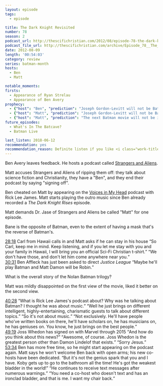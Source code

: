 ```yaml
---
layout: episode
tags:
  - episode

title: The Dark Knight Revisited
number: 78
season: 2
podcast_url: http://thescifichristian.com/2012/08/episode-78-the-dark-knight-revisited/
podcast_file_url: http://thescifichristian.com/archive/Episode_78__The_Dark_Knight_Revisite.mp3
date: 2012-08-09
length: '00:54:03'
category: review
series: batman-month
hosts:
  - Ben
  - Matt

notable_moments:
firsts:
  - Appearance of Ryan Strelau
  - Appearance of Ben Avery
prophecy: 
  - {"host": "Ben", "prediction": "Joseph Gordon-Levitt will not be Batman in the Justice League movie", "veracity": true, "comments": ""}
  - {"host": "Matt", "prediction": "Joseph Gordon-Levitt will not be Batman in the Justice League movie", "veracity": true, "comments": ""}
  - {"host": "Matt", "prediction": "The next Batman movie will not be in the Nolan-verse, although it will have the same feel", "veracity": true, "comments": ""}
future_episodes: 
  - What's In The Batcave? 
  - Batman Live 

last_listen: 2018-06-12
recommendation: yes
recommendation_reason: Definite listen if you like <i class="work-title">The Dark Knight Rises</i>. Even if not, the banter between Matt and "guest host" Ben De Bono might be enough.
---
```

Ben Avery leaves feedback. He hosts a podcast called [Strangers and Aliens](http://strangersandaliens.com/). 

Matt accuses Strangers and Aliens of ripping them off: they talk about science fiction and Christianity, they have a "Ben", and they end their podcast by saying "signing off".

Ben cheated on Matt by appearing on the [Voices in My Head](https://rickleejames.podbean.com/) podcast with Rick Lee James. Matt starts playing the outro music since Ben already recorded a <i class="work-title">The Dark Knight Rises</i> episode.

Matt demands Dr. Jase of Strangers and Aliens be called "Matt" for one episode.

Bane is the opposite of Batman, even to the extent of having a mask that's the reverse of Batman's. 

<div class="quote">
  <a class="timestamp tag is-medium is-rounded is-primary" href="http://thescifichristian.com/2012/08/episode-78-the-dark-knight-revisited/#t=28:18">28:18</a>
  <span class="quote-context is-size-6">Carl from Hawaii calls in and Matt asks if he can stay in his house</span>
  <q class="matt">So Carl, keep me in mind. Keep listening, and if you let me stay with you and your family in Hawaii, I will bring you an official Sci-Fi Christian t-shirt.</q>
  <q class="ben">We don't have those, and don't let him come anywhere near you.</q>
</div>

<div class="quote">
  <a class="timestamp tag is-medium is-rounded is-primary" href="http://thescifichristian.com/2012/08/episode-78-the-dark-knight-revisited/#t=30:31">30:31</a>
  <span class="quote-context is-size-6">Ben Affleck has just been asked to direct <i class="work-title">Justice League</i></span>
  <q class="ben">Maybe he'll play Batman and Matt Damon will be Robin.</q>
</div>

What is the overall story of the Nolan Batman trilogy? 

Matt was mildly disappointed on the first view of the movie, liked it better on the second view.

<div class="quote">
  <a class="timestamp tag is-medium is-rounded is-primary" href="http://thescifichristian.com/2012/08/episode-78-the-dark-knight-revisited/#t=40:28">40:28</a>
  <span class="quote-context is-size-6"></span>
  <q class="matt">What is Rick Lee James's podcast about? Why was he talking about Batman? I thought he was about music.</q>
  <q class="ben">Well he just brings on different intelligent, highly-entertaining, charismatic guests to talk about different topics.</q>
  <q class="matt">So it's not about music.</q>
  <q class="ben">Not exclusively. He'll have people who've written books on there, he'll have scholars on, he has musicians on, he has geniuses on. You know, he just brings on the best people.</q>
</div>

<div class="quote">
  <a class="timestamp tag is-medium is-rounded is-primary" href="http://thescifichristian.com/2012/08/episode-78-the-dark-knight-revisited/#t=49:19">49:19</a>
  <span class="quote-context is-size-6">Joss Whedon has signed on with Marvel through 2015</span>
  <q class="ben">And how do you think about this news?</q>
  <q class="matt">Awesome, of course. Joss Whedon is the greatest person other than Damon Lindelof that exists.</q>
  <q class="ben">Sorry Jesus.</q>
</div>

<div class="quote">
  <a class="timestamp tag is-medium is-rounded is-primary" href="http://thescifichristian.com/2012/08/episode-78-the-dark-knight-revisited/#t=52:34">53:34</a>
  <span class="quote-context is-size-6">Ben has more free time, so he might start appearing on the podcast again. Matt says he won't welcome Ben back with open arms; his new co-hosts have been dedicated.</span>
  <q class="ben">But it's not the genius spark that you and I have. Koby gets up to go to the bathroom all the time! He's got the weakest bladder in the world!</q>
  <q class="matt">He continues to receive text messages after numerous warnings.</q>
  <q class="ben">You need a co-host who doesn't text and has an ironclad bladder, and that is me. I want my chair back.</q>
</div>